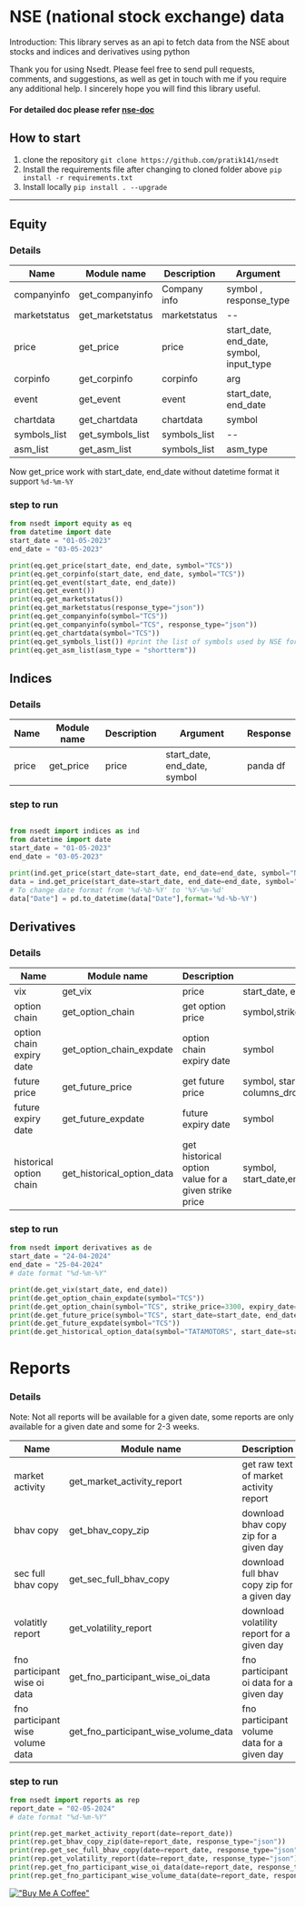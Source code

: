 # NSE (national stock exchange) data

Introduction:
This library serves as an api to fetch data from the NSE about stocks and indices and derivatives using python

Thank you for using Nsedt. Please feel free to send pull requests, comments, and suggestions, as well as get in touch with me if you require any additional help. I sincerely hope you will find this library useful.

#### For detailed doc please refer [nse-doc](https://pratikanand.co.in/nsedt/html)

## How to start

1. clone the repository
   `git clone https://github.com/pratik141/nsedt`
2. Install the requirements file after changing to cloned folder above
   `pip install -r requirements.txt`
3. Install locally
   `pip install . --upgrade`

---

## Equity

### Details

| Name         | Module name      | Description  | Argument                                 | Response       |
| ------------ | ---------------- | ------------ | ---------------------------------------- | -------------- |
| companyinfo  | get_companyinfo  | Company info | symbol , response_type                   | json, panda df |
| marketstatus | get_marketstatus | marketstatus | --                                       | panda_df       |
| price        | get_price        | price        | start_date, end_date, symbol, input_type | json, panda df |
| corpinfo     | get_corpinfo     | corpinfo     | arg                                      |                |
| event        | get_event        | event        | start_date, end_date                     | panda df       |
| chartdata    | get_chartdata    | chartdata    | symbol                                   | panda df       |
| symbols_list | get_symbols_list | symbols_list | --                                       | json           |
| asm_list     | get_asm_list     | symbols_list | asm_type                                 | json           |

Now get_price work with start_date, end_date without datetime format it support `%d-%m-%Y`

### step to run

```py
from nsedt import equity as eq
from datetime import date
start_date = "01-05-2023"
end_date = "03-05-2023"

print(eq.get_price(start_date, end_date, symbol="TCS"))
print(eq.get_corpinfo(start_date, end_date, symbol="TCS"))
print(eq.get_event(start_date, end_date))
print(eq.get_event())
print(eq.get_marketstatus())
print(eq.get_marketstatus(response_type="json"))
print(eq.get_companyinfo(symbol="TCS"))
print(eq.get_companyinfo(symbol="TCS", response_type="json"))
print(eq.get_chartdata(symbol="TCS"))
print(eq.get_symbols_list()) #print the list of symbols used by NSE for equities
print(eq.get_asm_list(asm_type = "shortterm"))
```

## Indices

### Details

| Name  | Module name | Description | Argument                     | Response |
| ----- | ----------- | ----------- | ---------------------------- | -------- |
| price | get_price   | price       | start_date, end_date, symbol | panda df |

### step to run

```py

from nsedt import indices as ind
from datetime import date
start_date = "01-05-2023"
end_date = "03-05-2023"

print(ind.get_price(start_date=start_date, end_date=end_date, symbol="NIFTY 50"))
data = ind.get_price(start_date=start_date, end_date=end_date, symbol="NIFTY")
# To change date format from '%d-%b-%Y' to '%Y-%m-%d'
data["Date"] = pd.to_datetime(data["Date"],format='%d-%b-%Y')
```

## Derivatives

### Details

| Name                     | Module name                | Description                                          | Argument                                                                  | Response        |
| ------------------------ | -------------------------- | ---------------------------------------------------- | ------------------------------------------------------------------------- | --------------- |
| vix                      | get_vix                    | price                                                | start_date, end_date,columns_drop_list                                    | panda df        |
| option chain             | get_option_chain           | get option price                                     | symbol,strikePrice,expiryDate                                             | panda df        |
| option chain expiry date | get_option_chain_expdate   | option chain expiry date                             | symbol                                                                    | json            |
| future price             | get_future_price           | get future price                                     | symbol, start_date, end_date, expiryDate,response_type, columns_drop_list | panda df        |
| future expiry date       | get_future_expdate         | future expiry date                                   | symbol                                                                    | json            |
| historical option chain  | get_historical_option_data | get historical option value for a given strike price | symbol, start_date,end_date,option_type,strike_price,year,expiry_date     | json, pandas df |

### step to run

```py
from nsedt import derivatives as de
start_date = "24-04-2024"
end_date = "25-04-2024"
# date format "%d-%m-%Y"

print(de.get_vix(start_date, end_date))
print(de.get_option_chain_expdate(symbol="TCS"))
print(de.get_option_chain(symbol="TCS", strike_price=3300, expiry_date=report_date))
print(de.get_future_price(symbol="TCS", start_date=start_date, end_date=end_date))
print(de.get_future_expdate(symbol="TCS"))
print(de.get_historical_option_data(symbol="TATAMOTORS", start_date=start_date, end_date=end_date, option_type="CE", strike_price="1020", year="2024", expiry_date="30-May-2024"))
```

# Reports

### Details

Note: Not all reports will be available for a given date, some reports are only available for a given date
and some for 2-3 weeks.

| Name                             | Module name                          | Description                                 | Argument            | Response          |
| -------------------------------- | ------------------------------------ | ------------------------------------------- | ------------------- | ----------------- |
| market activity                  | get_market_activity_report           | get raw text of market activity report      | date                | string            |
| bhav copy                        | get_bhav_copy_zip                    | download bhav copy zip for a given day      | date, response_type | json or pandas df |
| sec full bhav copy               | get_sec_full_bhav_copy               | download full bhav copy zip for a given day | date, response_type | json or pandas df |
| volatitly report                 | get_volatility_report                | download volatility report for a given day  | date, response_type | json or pandas df |
| fno participant wise oi data     | get_fno_participant_wise_oi_data     | fno participant oi data for a given day     | date, response_type | json or pandas df |
| fno participant wise volume data | get_fno_participant_wise_volume_data | fno participant volume data for a given day | date, response_type | json or pandas df |

### step to run

```py
from nsedt import reports as rep
report_date = "02-05-2024"
# date format "%d-%m-%Y"

print(rep.get_market_activity_report(date=report_date))
print(rep.get_bhav_copy_zip(date=report_date, response_type="json"))
print(rep.get_sec_full_bhav_copy(date=report_date, response_type="json"))
print(rep.get_volatility_report(date=report_date, response_type="json"))
print(rep.get_fno_participant_wise_oi_data(date=report_date, response_type="json"))
print(rep.get_fno_participant_wise_volume_data(date=report_date, response_type="json"))
```
[!["Buy Me A Coffee"](https://www.buymeacoffee.com/assets/img/custom_images/orange_img.png)](https://www.buymeacoffee.com/pratik.anand)
